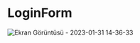 # LoginForm
 
![Ekran Görüntüsü - 2023-01-31 14-36-33](https://user-images.githubusercontent.com/111579457/215749631-f709e11b-78d8-4395-8b3c-4762883dfb38.png)
